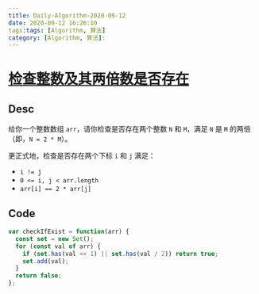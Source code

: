 ```yaml
---
title: Daily-Algorithm-2020-09-12
date: 2020-09-12 16:26:10
tags:tags: [Algorithm, 算法]
category: [Algorithm, 算法]:
---
```


# [检查整数及其两倍数是否存在](https://leetcode-cn.com/problems/check-if-n-and-its-double-exist/)

## Desc


给你一个整数数组 `arr`，请你检查是否存在两个整数 `N` 和 `M`，满足 `N` 是 `M` 的两倍（即，`N = 2 * M`）。

更正式地，检查是否存在两个下标 `i` 和 `j` 满足：

- `i != j`
- `0 <= i, j < arr.length`
- `arr[i] == 2 * arr[j]`

## Code

```js
var checkIfExist = function(arr) {
  const set = new Set();
  for (const val of arr) {
    if (set.has(val << 1) || set.has(val / 2)) return true;
    set.add(val);
  }
  return false;
};
```

